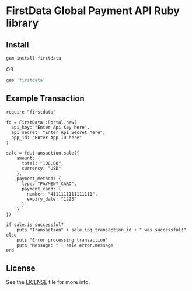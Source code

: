 # FirstData Global Payment API Ruby library

## Install

```ruby
gem install firstdata
```
OR

```ruby
gem 'firstdata'
```

## Example Transaction       

    require "firstdata"

    fd = FirstData::Portal.new(
      api_key: "Enter Api Key here",
      api_secret: "Enter Api Secret here",
      app_id: "Enter App ID here"
    )

    sale = fd.transaction.sale({
        amount: {
          total: "100.00",
          currency: "USD"
        },
        payment_method: {
          type: "PAYMENT_CARD",
          payment_card: {
            number: "4111111111111111",
            expiry_date: "1223"
          }
        }
    })

    if sale.is_successful?
        puts "Transaction" + sale.ipg_transaction_id + " was successful!"
    else
        puts "Error processing transaction"
        puts "Message: " + sale.error.message
    end

## License

See the [LICENSE](LICENSE) file for more info.
